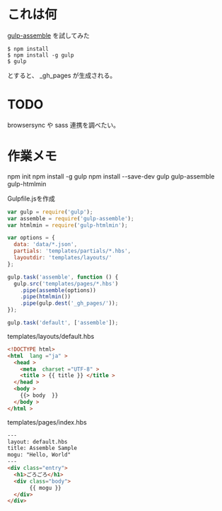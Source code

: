 # これは何

[gulp-assemble]() を試してみた

```
$ npm install
$ npm install -g gulp
$ gulp
```

とすると、 _gh_pages が生成される。

# TODO

browsersync や sass 連携を調べたい。

# 作業メモ

npm init
npm install -g gulp
npm install --save-dev gulp gulp-assemble gulp-htmlmin


Gulpfile.jsを作成

```js
var gulp = require('gulp');
var assemble = require('gulp-assemble');
var htmlmin = require('gulp-htmlmin');

var options = {
  data: 'data/*.json',
  partials: 'templates/partials/*.hbs',
  layoutdir: 'templates/layouts/'
};

gulp.task('assemble', function () {
  gulp.src('templates/pages/*.hbs')
    .pipe(assemble(options))
    .pipe(htmlmin())
    .pipe(gulp.dest('_gh_pages/'));
});

gulp.task('default', ['assemble']);
```

templates/layouts/default.hbs

```html
<!DOCTYPE html>
<html  lang ="ja" >
  <head >
    <meta  charset ="UTF-8" >
    <title > {{ title }} </title >
  </head >
  <body >
    {{> body  }}
  </body >
</html >
```

templates/pages/index.hbs

```html
---
layout: default.hbs
title: Assemble Sample
mogu: "Hello, World"
---
<div class="entry">
  <h1>ごろごろ</h1>
  <div class="body">
       {{ mogu }}
  </div>
</div>
```
